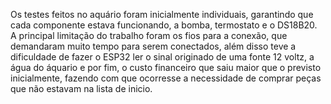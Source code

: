 
Os testes feitos no aquário foram inicialmente individuais, garantindo que cada componente estava funcionando, a bomba, termostato e o DS18B20. A principal limitação do trabalho foram os fios para a conexão, que demandaram muito tempo para serem conectados, além disso teve a dificuldade de fazer  o ESP32 ler o sinal originado de uma fonte 12 voltz, a água do áquario e por fim, o custo financeiro que saiu maior que o previsto inicialmente, fazendo com que ocorresse a necessidade de comprar peças que não estavam na lista de inicio.
